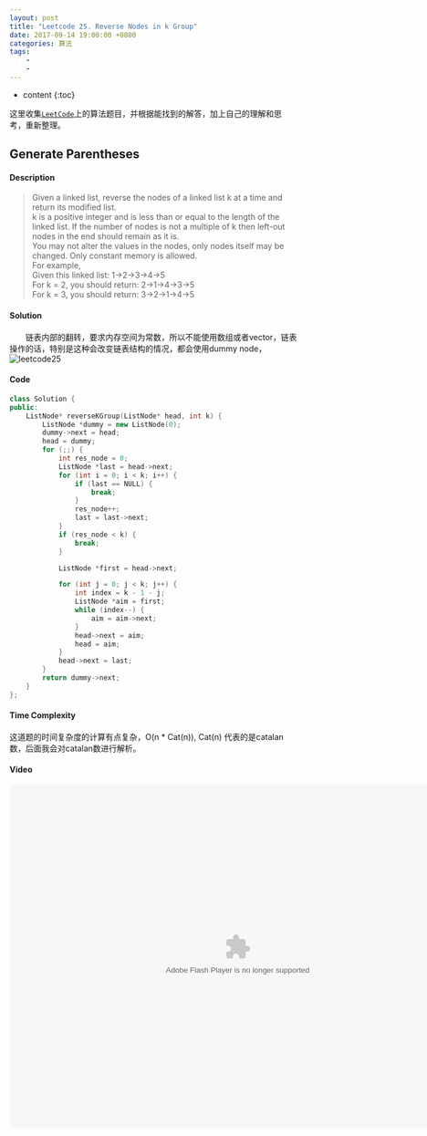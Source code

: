 ```yaml
---
layout: post
title: "Leetcode 25. Reverse Nodes in k Group"
date: 2017-09-14 19:00:00 +0800 
categories: 算法
tags: 
    - 
    - 
---
```

* content
{:toc}

这里收集[`LeetCode`](https://leetcode.com)上的算法题目，并根据能找到的解答，加上自己的理解和思考，重新整理。

<!-- more -->

## Generate Parentheses

#### Description

> Given a linked list, reverse the nodes of a linked list k at a time and return its modified list.  
> k is a positive integer and is less than or equal to the length of the linked list. If the number of nodes is not a multiple of k then left-out nodes in the end should remain as it is.  
> You may not alter the values in the nodes, only nodes itself may be changed.
Only constant memory is allowed.  
For example,  
Given this linked list: 1->2->3->4->5  
For k = 2, you should return: 2->1->4->3->5  
For k = 3, you should return: 3->2->1->4->5   

#### Solution

&emsp;&emsp;链表内部的翻转，要求内存空间为常数，所以不能使用数组或者vector，链表操作的话，特别是这种会改变链表结构的情况，都会使用dummy node，
![leetcode25](http://ovwkcbdpf.bkt.clouddn.com/image/leetcode25/leetcode25.png)

#### Code

```cpp
class Solution {
public:
    ListNode* reverseKGroup(ListNode* head, int k) {
        ListNode *dummy = new ListNode(0);
        dummy->next = head;
        head = dummy;
        for (;;) {
            int res_node = 0;
            ListNode *last = head->next;
            for (int i = 0; i < k; i++) {
                if (last == NULL) {
                    break; 
                }
                res_node++;
                last = last->next;
            }
            if (res_node < k) {
                break;
            }

            ListNode *first = head->next;

            for (int j = 0; j < k; j++) {
                int index = k - 1 - j;
                ListNode *aim = first;
                while (index--) {
                    aim = aim->next;
                }
                head->next = aim;
                head = aim;
            }
            head->next = last;
        }
        return dummy->next;
    }
};
```


#### Time Complexity

这道题的时间复杂度的计算有点复杂，O(n * Cat(n)), Cat(n) 代表的是catalan数，后面我会对catalan数进行解析。

#### Video

<embed src='http://player.youku.com/player.php/sid/XMjkwMzEwNTAwNA==/v.swf' allowFullScreen='true' quality='high' width='800' height='600' align='middle' allowScriptAccess='always' type='application/x-shockwave-flash' wmode="opaque">